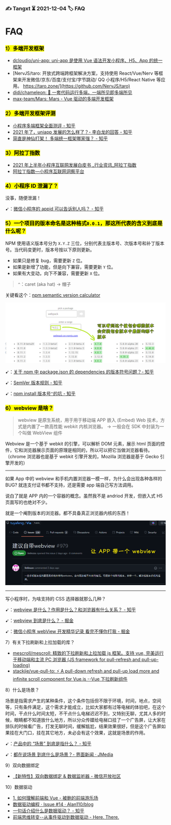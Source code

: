 ### ✍️ Tangxt ⏳ 2021-12-04 🏷️ FAQ

# FAQ

### <mark>1）多端开发框架</mark>

- [dcloudio/uni-app: uni-app 是使用 Vue 语法开发小程序、H5、App 的统一框架](https://github.com/dcloudio/uni-app)
- [NervJS/taro: 开放式跨端跨框架解决方案，支持使用 React/Vue/Nerv 等框架来开发微信/京东/百度/支付宝/字节跳动/ QQ 小程序/H5/React Native 等应用。  https://taro.zone/](https://github.com/NervJS/taro)
- [didi/chameleon: 🦎 一套代码运行多端，一端所见即多端所见](https://github.com/didi/chameleon)
- [max-team/Mars: Mars - Vue 驱动的多端开发框架](https://github.com/max-team/Mars)

### <mark>2）多端开发框架评测</mark>

- [小程序多端框架全面测评 - 知乎](https://zhuanlan.zhihu.com/p/59764741)
- [2021 年了，uniapp 发展的怎么样了？- 李白龙的回答 - 知乎](https://www.zhihu.com/question/444976489/answer/2169982328)
- [简直是神仙打架！ 多端统一框架哪家强？ - 知乎](https://zhuanlan.zhihu.com/p/143779783)

### <mark>3）阿拉丁指数</mark>

- [ 2021 年上半年小程序互联网发展白皮书 _行业资讯_阿拉丁指数](https://aldzs.com/viewpointarticle?id=15524)
- [阿拉丁指数—小程序互联网洞察平台](http://www.aldzs.com/)

### <mark>4）小程序 ID 泄漏了？</mark>

没事，随便泄漏！

➹：[微信小程序的 appid 可以告诉别人吗？ - 知乎](https://www.zhihu.com/question/290602722)

### <mark>5）一个项目的版本命名是这种格式`0.0.1`，那这所代表的含义到底是什么呢？</mark>

NPM 使用语义版本号分为 `X.Y.Z` 三位，分别代表主版本号、次版本号和补丁版本号。当代码变更时，版本号按以下原则更新。

* 如果只是修复 bug，需要更新 `Z` 位。
* 如果是新增了功能，但是向下兼容，需要更新 `Y` 位。
* 如果有大变动，向下不兼容，需要更新 `X` 位。

> `^`：caret (aka hat) -> 帽子

关键看这个：[npm semantic version calculator](https://semver.npmjs.com/)

![semantic](assets/img/2021-12-06-21-21-58.png)

➹：[关于 npm 中 package.json 的 dependencies 的版本符号问题？- 知乎](https://www.zhihu.com/question/47016884)

➹：[SemVer 版本规则 - 知乎](https://zhuanlan.zhihu.com/p/355635613)

➹：[npm install 版本号`^`的坑 - 知乎](https://zhuanlan.zhihu.com/p/66039729)

### <mark>6）webview 是啥？</mark>

> webview 是原生系统，用于用于移动端 APP 嵌入 (Embed) Web 技术，方式是内置了一款高性能 webkit 内核浏览器。 -> 一般会在 SDK 中封装为一个叫做 WebView 组件

Webview 是一个基于 webkit 的引擎，可以解析 DOM 元素，展示 html 页面的控件，它和浏览器展示页面的原理是相同的，所以可以把它当做浏览器看待。（chrome 浏览器也是基于 webkit 引擎开发的，Mozilla 浏览器是基于 Gecko 引擎开发的）

---

如果 App 中的 webview 和手机内置浏览器一模一样，为什么会出现各种各样的 BUG? 就连支付证书都不支持，还是需要 app 端自己写方法调用。

说白了就是 APP 内的一个容器的概念。虽然我不是 andriod 开发，但嵌入式 H5 页面写的也绝对不少。

就是一个阉割版本的浏览器。都不具备真正浏览器内核的东西！

![webview](assets/img/2021-12-06-21-42-51.png)

---

写小程序时，为啥支持的 CSS 选择器就那么几种？

➹：[webview 是什么？作用是什么？和浏览器有什么关系？ - 知乎](https://zhuanlan.zhihu.com/p/142800148)

➹：[webview 到底是什么？ - 掘金](https://juejin.cn/post/6950890297450561550)

➹：[微信小程序 webView 开发精华记录 看完不懂你打我 - 掘金](https://juejin.cn/post/6844903971862085646)

7）有关下拉刷新和上拉加载的库？

- [mescroll/mescroll: 精致的下拉刷新和上拉加载 js 框架。支持 vue, 完美运行于移动端和主流 PC 浏览器 (JS framework for pull-refresh and pull-up-loading)](https://github.com/mescroll/mescroll)
- [stackjie/vue-pull-to: ⚡️  A pull-down refresh and pull-up load more and infinite scroll component for Vue.js --Vue 下拉刷新组件](https://github.com/stackjie/vue-pull-to)

8）什么是场景？

场景是指需求产生的某种条件，这个条件包括但不限于环境，时间，地点，空间等，只有条件满足，这个需求才能成立，比如大家都有过等电梯的体验吧，在这个时间，干点什么时间太短，不干点什么电梯迟迟不到，又特别无聊，尤其人多的时候，眼睛都不知道放什么地方，所以分众传媒给电梯口挂了一个广告屏，让大家在排队的时候看广告，打发无聊时间，缓解尴尬，结果效果很好，但是这个广告屏如果挂在大门口，挂在其它地方，未必会有这个效果，这就是场景的作用。

➹：[产品中的 “场景” 到底是指什么？ - 知乎](https://zhuanlan.zhihu.com/p/77320824)

➹：[都在说场景 到底什么是场景？- 界面新闻 · JMedia](https://www.jiemian.com/article/578718.html)

9）双向数据绑定

- [【新特性】双向数据绑定 & 数据监听器 - 微信开放社区](https://developers.weixin.qq.com/community/develop/article/doc/000aa2d18b8dc8cfd5fa5d60c51813)

10）数据驱动

- [1. 如何理解前端和 Vue - 被删的前端游乐场](https://godbasin.github.io/front-end-playground/vue/vue-for-everyone/vue-for-everyone-1.html#%E6%95%B0%E6%8D%AE%E9%A9%B1%E5%8A%A8)
- [数据驱动编程 · Issue #14 · Alan110/blog](https://github.com/Alan110/blog/issues/14)
- [一句话介绍什么是数据驱动？ - 知乎](https://www.zhihu.com/question/55480433)
- [前端思维转变--从事件驱动到数据驱动 - Here. There.](https://godbasin.github.io/2017/09/29/data-driven-or-event-driven/)